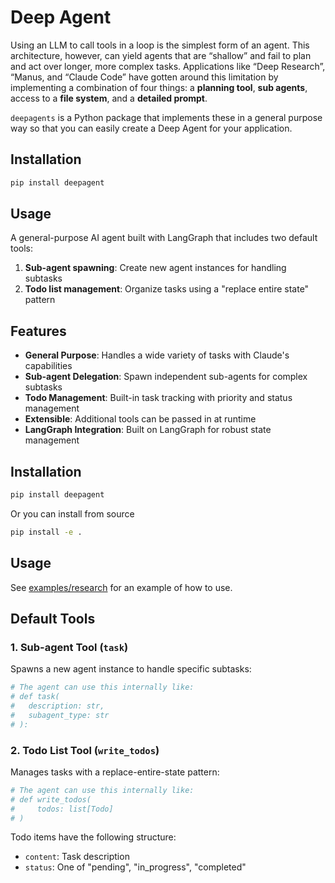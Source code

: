 # Deep Agent

Using an LLM to call tools in a loop is the simplest form of an agent. 
This architecture, however, can yield agents that are “shallow” and fail to plan and act over longer, more complex tasks. 
Applications like “Deep Research”, “Manus, and “Claude Code” have gotten around this limitation by implementing a combination of four things:
a **planning tool**, **sub agents**, access to a **file system**, and a **detailed prompt**.

`deepagents` is a Python package that implements these in a general purpose way so that you can easily create a Deep Agent for your application.

## Installation

```bash
pip install deepagent
```

## Usage


A general-purpose AI agent built with LangGraph that includes two default tools:
1. **Sub-agent spawning**: Create new agent instances for handling subtasks
2. **Todo list management**: Organize tasks using a "replace entire state" pattern

## Features

- **General Purpose**: Handles a wide variety of tasks with Claude's capabilities
- **Sub-agent Delegation**: Spawn independent sub-agents for complex subtasks
- **Todo Management**: Built-in task tracking with priority and status management
- **Extensible**: Additional tools can be passed in at runtime
- **LangGraph Integration**: Built on LangGraph for robust state management

## Installation

```bash
pip install deepagent
```

Or you can install from source

```bash
pip install -e .
```

## Usage

See [examples/research](examples/research) for an example of how to use.

## Default Tools

### 1. Sub-agent Tool (`task`)

Spawns a new agent instance to handle specific subtasks:

```python
# The agent can use this internally like:
# def task(
#   description: str, 
#   subagent_type: str
# ):
```

### 2. Todo List Tool (`write_todos`)

Manages tasks with a replace-entire-state pattern:

```python
# The agent can use this internally like:
# def write_todos(
#     todos: list[Todo]
# )
```

Todo items have the following structure:
- `content`: Task description
- `status`: One of "pending", "in_progress", "completed"

